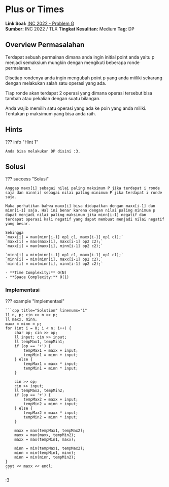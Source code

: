 # Plus or Times

**Link Soal:** [INC 2022 - Problem G](link-soal-disini)  
**Sumber:** INC 2022 / TLX
**Tingkat Kesulitan:** Medium 
**Tag:** DP

## Overview Permasalahan

Terdapat sebuah permainan dimana anda ingin initial point anda yaitu p menjadi semaksium mungkin dengan mengikuti beberapa ronde permaianan.

Disetiap rondenya anda ingin mengubah point p yang anda miiliki sekarang dengan melakukan salah satu operasi yang ada.

Tiap ronde akan terdapat 2 operasi yang dimana operasi tersebut bisa tambah atau pekalian dengan suatu bilangan. 

Anda wajib memilih satu operasi yang ada ke poin yang anda miliki. Tentukan p maksimum yang bisa anda raih.

## Hints

??? info "Hint 1"
    
    Anda bisa melakukan DP disini :3.

## Solusi

??? success "Solusi"
    
    Anggap maxx[i] sebagai nilai paling maksimum P jika terdapat i ronde saja dan minn[i] sebagai nilai paling minimum P jika terdapat i ronde saja. 
    
    Maka perhatikan bahwa maxx[i] bisa didapatkan dengan maxx[i-1] dan minn[i-1] saja. Hal ini benar karena dengan nilai paling minimum p dapat menjadi nilai paling maksimum jika minn[i-1] negatif dan terdapat operasi kali negatif yang dapat membuat menjadi nilai negatif yang besar.

    Sehingga
    `maxx[i] = max(minn[i-1] op1 c1, maxx[i-1] op1 c1);`
    `maxx[i] = max(maxx[i], maxx[i-1] op2 c2);`
    `maxx[i] = max(maxx[i], minn[i-1] op2 c2);`

    `minn[i] = min(minn[i-1] op1 c1, maxx[i-1] op1 c1);`
    `minn[i] = min(minn[i], maxx[i-1] op2 c2);`
    `minn[i] = min(minn[i], minn[i-1] op2 c2);`

    - **Time Complexity:** O(N)
    - **Space Complexity:** O(1)

### Implementasi

??? example "Implementasi"

    ```cpp title="Solution" linenums="1"
    ll n, p; cin >> n >> p;
    ll maxx, minn;
    maxx = minn = p;
    for (int i = 0; i < n; i++) {
        char op; cin >> op;
        ll input; cin >> input;
        ll tempMax1, tempMin1;
        if (op == '+') {
            tempMax1 = maxx + input;
            tempMin1 = minn + input;
        } else {
            tempMax1 = maxx * input;
            tempMin1 = minn * input;
        }
        
        cin >> op;
        cin >> input;
        ll tempMax2, tempMin2;
        if (op == '+') {
            tempMax2 = maxx + input;
            tempMin2 = minn + input;
        } else {
            tempMax2 = maxx * input;
            tempMin2 = minn * input;
        }

        maxx = max(tempMax1, tempMax2);
        maxx = max(maxx, tempMin2);
        maxx = max(tempMin1, maxx);

        minn = min(tempMax1, tempMax2);
        minn = min(tempMin1, minn);
        minn = min(minn, tempMin2);
    }
    cout << maxx << endl;
    ```

:3
